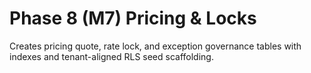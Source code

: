 # Phase 8 (M7) Pricing & Locks

Creates pricing quote, rate lock, and exception governance tables with indexes and tenant-aligned RLS seed scaffolding.

